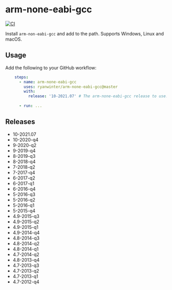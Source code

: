 # arm-none-eabi-gcc

[![CI](https://github.com/ryanwinter/arm-none-eabi-gcc/workflows/CI/badge.svg)](https://github.com/ryanwinter/arm-none-eabi-gcc/actions)

Install `arm-non-eabi-gcc` and add to the path. Supports Windows, Linux and macOS.

## Usage

Add the following to your GitHub workflow:

```yaml
    steps:
      - name: arm-none-eabi-gcc
        uses: ryanwinter/arm-none-eabi-gcc@master
        with:
          release: '10-2021.07' # The arm-none-eabi-gcc release to use.
      
      - run: ...
```

## Releases

* 10-2021.07
* 10-2020-q4
* 9-2020-q2
* 9-2019-q4
* 8-2019-q3
* 8-2018-q4
* 7-2018-q2
* 7-2017-q4
* 6-2017-q2
* 6-2017-q1
* 6-2016-q4
* 5-2016-q3
* 5-2016-q2
* 5-2016-q1
* 5-2015-q4
* 4.9-2015-q3
* 4.9-2015-q2
* 4.9-2015-q1
* 4.9-2014-q4
* 4.8-2014-q3
* 4.8-2014-q2
* 4.8-2014-q1
* 4.7-2014-q2
* 4.8-2013-q4
* 4.7-2013-q3
* 4.7-2013-q2
* 4.7-2013-q1
* 4.7-2012-q4

